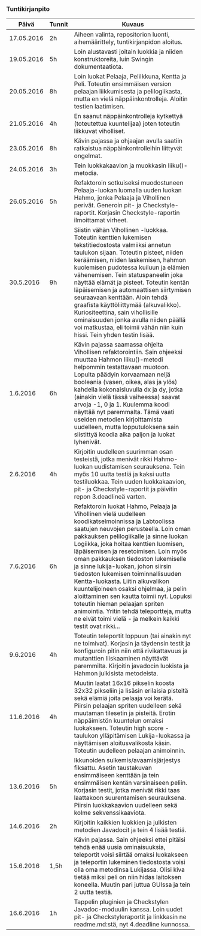 ### Tuntikirjanpito
Päivä | Tunnit | Kuvaus
--------------- | ----- | ------
17.05.2016 | 2h | Aiheen valinta, repositorion luonti, aihemäärittely, tuntikirjanpidon aloitus.
19.05.2016 | 5h | Loin alustavasti joitain luokkia ja niiden konstruktoreita, luin Swingin dokumentaatiota.
20.05.2016 | 8h | Loin luokat Pelaaja, PeliIkkuna, Kentta ja Peli. Toteutin ensimmäisen version pelaajan liikkumisesta ja pelilogiikasta, mutta en vielä näppäinkontrolleja. Aloitin testien laatimisen. 
21.05.2016 | 4h | En saanut näppäinkontrolleja kytkettyä (toteutettua kuuntelijaa) joten toteutin liikkuvat viholliset. 
23.05.2016 | 8h | Kävin pajassa ja ohjaajan avulla saatiin ratkaistua näppäinkontrolleihin liittyvät ongelmat. 
24.05.2016 | 3h | Tein luokkakaavion ja muokkasin liiku()-metodia.
26.05.2016 | 5h | Refaktoroin sotkuiseksi muodostuneen Pelaaja-luokan luomalla uuden luokan Hahmo, jonka Pelaaja ja Vihollinen perivät. Generoin pit- ja Checkstyle-raportit. Korjasin Checkstyle-raportin ilmoittamat virheet. 
30.5.2016 | 9h | Siistin vähän Vihollinen -luokkaa. Toteutin kenttien lukemisen tekstitiedostosta valmiiksi annetun taulukon sijaan. Toteutin pisteet, niiden keräämisen, niiden laskemisen, hahmon kuolemisen pudotessa kuiluun ja elämien vähenemisen. Tein statuspaneelin joka näyttää elämät ja pisteet. Toteutin kentän läpäisemisen ja automaattisen siirtymisen seuraavaan kenttään. Aloin tehdä graafista käyttöliittymää (alkuvalikko). Kuriositeettina, sain vihollisille ominaisuuden jonka avulla niiden päällä voi matkustaa, eli toimii vähän niin kuin hissi. Tein yhden testin lisää. 
1.6.2016 | 6h | Kävin pajassa saamassa ohjeita Vihollisen refaktorointiin. Sain ohjeeksi muuttaa Hahmon liiku()-metodi helpommin testattavaan muotoon. Lopulta päädyin korvaamaan neljä booleania (vasen, oikea, alas ja ylös) kahdella kokonaisluvulla dx ja dy, jotka (ainakin vielä tässä vaiheessa) saavat arvoja -1, 0 ja 1. Kuulemma koodi näyttää nyt paremmalta. Tämä vaati useiden metodien kirjoittamista uudelleen, mutta lopputuloksena sain siistittyä koodia aika paljon ja luokat lyhenivät.
2.6.2016 | 4h | Kirjoitin uudelleen suurimman osan testeistä, jotka menivät rikki Hahmo-luokan uudistamisen seurauksena. Tein myös 10 uutta testiä ja kaksi uutta testiluokkaa. Tein uuden luokkakaavion, pit- ja Checkstyle-raportit ja päivitin repon 3.deadlineä varten.
7.6.2016 | 6h | Refaktoroin luokat Hahmo, Pelaaja ja Vihollinen vielä uudelleen koodikatselmoinnissa ja Labtoolissa saatujen neuvojen perusteella. Loin oman pakkauksen pelilogiikalle ja sinne luokan Logiikka, joka hoitaa kenttien luomisen, läpäisemisen ja resetoimisen. Loin myös oman pakkauksen tiedoston lukemiselle ja sinne lukija-luokan, johon siirsin tiedoston lukemisen toiminnallisuuden Kentta-luokasta. Liitin alkuvalikon kuuntelijoineen osaksi ohjelmaa, ja pelin aloittaminen sen kautta toimii nyt. Lopuksi toteutin hieman pelaajan spriten animointia. Yritin tehdä teleportteja, mutta ne eivät toimi vielä - ja melkein kaikki testit ovat rikki...
9.6.2016 | 4h | Toteutin teleportit loppuun (tai ainakin nyt ne toimivat). Korjasin ja täydensin testit ja konfiguroin pitin niin että rivikattavuus ja mutanttien liiskaaminen näyttävät paremmilta. Kirjoitin javadocin luokista ja Hahmon julkisista metodeista. 
11.6.2016| 4h | Muutin laatat 16x16 pikselin koosta 32x32 pikseliin ja lisäsin erilaisia pisteitä sekä elämiä joita pelaaja voi kerätä. Piirsin pelaajan spriten uudelleen sekä muutaman tilesetin ja pisteitä. Erotin näppäimistön kuuntelun omaksi luokakseen. Toteutin high score -taulukon ylläpitämisen Lukija-luokassa ja näyttämisen aloitusvalikosta käsin. Toteutin uudelleen pelaajan animoinnin. 
13.6.2016 | 5h | Ikkunoiden sulkemis/avaamisjärjestys fiksattu. Asetin taustakuvan ensimmäiseen kenttään ja tein ensimmäisen kentän varsinaiseen peliin. Korjasin testit, jotka menivät rikki taas laattakoon suurentamisen seurauksena. Piirsin luokkakaavion uudelleen sekä kolme sekvenssikaaviota.   
14.6.2016 | 2h | Kirjoitin kaikkien luokkien ja julkisten metodien Javadocit ja tein 4 lisää testiä. 
15.6.2016 | 1,5h | Kävin pajassa. Sain ohjeeksi ettei pitäisi tehdä enää uusia ominaisuuksia, teleportit voisi siirtää omaksi luokakseen ja teleportin lukeminen tiedostosta voisi olla oma metodinsa Lukijassa. Olisi kiva tietää miksi peli on niin hidas laitoksen koneella. Muutin pari juttua GUIssa ja tein 2 uutta testiä. 
16.6.2016 | 1h | Tappelin pluginien ja Checkstylen Javadoc-moduulin kanssa. Loin uudet pit- ja Checkstyleraportit ja linkkasin ne readme.md:stä, nyt 4.deadline kunnossa.
